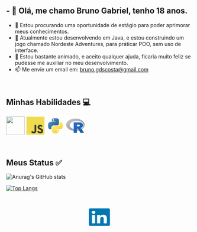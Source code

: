 ## - 👋 Olá, me chamo Bruno Gabriel, tenho 18 anos.
- 👀 Estou procurando uma oportunidade de estágio para poder aprimorar meus conhecimentos.
- 🌱 Atualmente estou desenvolvendo em Java, e estou construindo um jogo chamado Nordeste Adventures, para práticar POO, sem uso de interface.
- 💞️ Estou bastante animado, e aceito qualquer ajuda, ficaria muito feliz se pudesse me auxiliar no meu desenvolvimento.
- 📫 Me envie um email em: bruno.gdscosta@gmail.com
<p>&nbsp;</p>

## Minhas Habilidades 💻

<img src="https://cdn.jsdelivr.net/gh/devicons/devicon/icons/java/java-original-wordmark.svg" width="50" height="50" style="max-width:100%"></img>
<img src="https://raw.githubusercontent.com/devicons/devicon/master/icons/javascript/javascript-original.svg" width="50" height="50" style="max-width:100%"></img>
<img src="https://raw.githubusercontent.com/devicons/devicon/master/icons/python/python-original.svg" width="50" height="50" style="max-width:100%"></img>
<img src="https://raw.githubusercontent.com/devicons/devicon/master/icons/r/r-original.svg" width="50" height="50" style="max-width:100%"></img>
<p>&nbsp;</p>


 ## Meus Status ✅
<!--Stats Card-->
![Anurag's GitHub stats](https://github-readme-stats.vercel.app/api?username=Bruno-Gdos&show_icons=true&theme=midnight-purple) 

[![Top Langs](https://github-readme-stats.vercel.app/api/top-langs/?username=Bruno-Gdos&layout=compact&theme=darcula)](https://github.com/anuraghazra/github-readme-stats)
<p>&nbsp;</p>

<p align="center">
<a href = "https://www.linkedin.com/in/bruno-gdos/" target="_blank"><img align="center" alt="GitHub User Linkedin Profile" height="50" width="60" src="https://raw.githubusercontent.com/devicons/devicon/master/icons/linkedin/linkedin-original.svg" style="max-width:100%;"></a>
